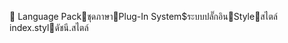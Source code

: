       Language Pack   ชุดภาษา   Plug-In System$   ระบบปลั๊กอิน   Style   สไตล์
   index.styl   ดัชนี.สไตล์